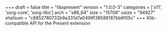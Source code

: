 +++
draft = false
title = "libxpresent"
version = "1.0.0-3"
categories = ['x11', 'xorg-core', 'xorg-libs']
arch = "x86_64"
size = "15708"
usize = "94927"
sha1sum = "c8852780732b9a331d7a0499f38588187bb6f05c"
+++
Xlib-compatible API for the Present extension